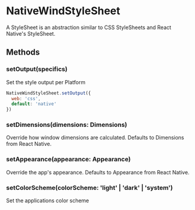 # NativeWindStyleSheet

A StyleSheet is an abstraction similar to CSS StyleSheets and React Native's StyleSheet.

## Methods

### setOutput(specifics)

Set the style output per Platform

```js
NativeWindStyleSheet.setOutput({
  web: 'css',
  default: 'native'
})
```

### setDimensions(dimensions: Dimensions)

Override how window dimensions are calculated. Defaults to Dimensions from React Native.

### setAppearance(appearance: Appearance)

Override the app's appearance. Defaults to Appearance from React Native.

### setColorScheme(colorScheme: 'light' | 'dark' | 'system')

Set the applications color scheme

